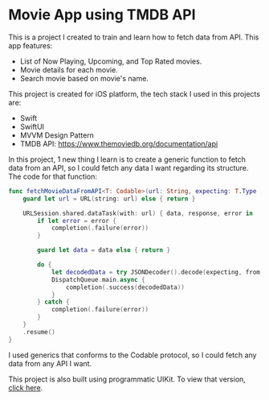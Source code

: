 # Movie App using TMDB API
This is a project I created to train and learn how to fetch data from API. This app features:
- List of Now Playing, Upcoming, and Top Rated movies.
- Movie details for each movie.
- Search movie based on movie's name.

This project is created for iOS platform, the tech stack I used in this projects are:
- Swift
- SwiftUI
- MVVM Design Pattern
- TMDB API: https://www.themoviedb.org/documentation/api

In this project, 1 new thing I learn is to create a generic function to fetch data from an API, so I could fetch any data I want regarding its structure. The code for that function:
```swift
func fetchMovieDataFromAPI<T: Codable>(url: String, expecting: T.Type ,completion: @escaping (Result<T, Error>) -> Void) {
    guard let url = URL(string: url) else { return }

    URLSession.shared.dataTask(with: url) { data, response, error in
        if let error = error {
            completion(.failure(error))
        }

        guard let data = data else { return }

        do {
            let decodedData = try JSONDecoder().decode(expecting, from: data)
            DispatchQueue.main.async {
                completion(.success(decodedData))
            }
        } catch {
            completion(.failure(error))
        }
    }
    .resume()
}
```
I used generics that conforms to the Codable protocol, so I could fetch any data from any API I want.

This project is also built using programmatic UIKit. To view that version, [click here](https://github.com/joricky91/Movie-App-UIKit-Programmatically).
